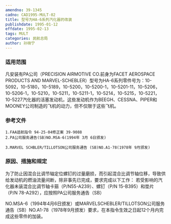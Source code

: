 ```yaml
---
amendno: 39-1345
cadno: CAD1995-MULT-02
title: 型号为HA-6系列汽化器的改装
publishdate: 1995-01-12
effdate: 1995-02-13
tags: MULT
categories: 民航总局
author: 孙晓宁
---
```


### 适用范围 
凡安装有PA公司（PRECISION AIRMOTIVE CO.前身为FACET AEROSPACE PRODUCTS AND MARVEL-SCHEBLER）型号为HA-6系列零件号为：10-5092，10-5180，10-5189，10-5200，10-5200-1，10-5201-11，10-5206，10-5206-1，10-5210，10-5211，10-5211-1，10-5214，10-5215，10-5221，10-5227汽化器的活塞发动机，这些发动机作为BEEGH、CESSNA、PIPER和MOONEY公司制造的飞机的动力，但不仅限于这些飞机。

<!--more-->
### 参考文件
    1.FAA适航指令 94-25-04修正案 39-9088 
    2.PA公司服务通告(SB)NO.MSA-6(1994年 3月 6日颁发) 

    3.MARVEL SCHBLER/TILLOTSON公司服务通告 (SB)NO.A1-78(1978年 9月颁发) 

### 原因、措施和规定 
为了防止因混合比调节轴定位螺钉的过量磨损，而引起混合比调节轴位移，导致供给发动机的燃油流量间断，除非事先已完成，要求完成以下工作： 
    若受影响的汽化器未装混合比调节轴卡箍（P/N55-A239）、螺钉（P/N 15-B395）和垫片（P/N 78-A292），应按照PA公司服务通告（SB）
       
NO.MSA-6（1994年4月6日颁发）或MARVELSCHEBLER/TILLOTSON公司服务通告（SB）NO.A1-78（1978年9月颁发）要求，在本指令生效之日起12个月内完成这些零件的加装。
